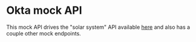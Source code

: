 
# Okta mock API

This mock API drives the "solar system" API available [here](https://okta-solar-system.herokuapp.com) and also has a couple other mock endpoints.